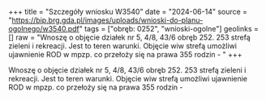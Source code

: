+++
title = "Szczegóły wniosku W3540"
date = "2024-06-14"
source = "https://bip.brg.gda.pl/images/uploads/wnioski-do-planu-ogolnego/w3540.pdf"
tags = ["obręb: 0252", "wnioski-ogolne"]
geolinks = []
raw = "Wnoszę o objęcie działek nr 5, 4/8, 43/6 obręb 252. 253 strefą zieleni i rekreacji. Jest to teren warunki. Objęcie wiw strefą umożliwi ujawnienie ROD w mpzp. co przełoży się na prawa 355 rodzin - "
+++

Wnoszę o objęcie działek nr 5, 4/8, 43/6 obręb 252. 253 strefą zieleni i rekreacji. Jest to teren
warunki. Objęcie wiw strefą umożliwi ujawnienie ROD w mpzp. co przełoży się na prawa 355 rodzin -



